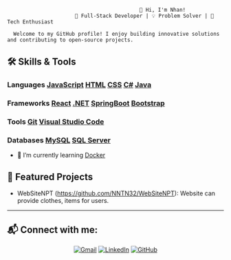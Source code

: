                                                👋 Hi, I'm Nhan!
                          🌟 Full-Stack Developer | 💡 Problem Solver | 🚀 Tech Enthusiast

      Welcome to my GitHub profile! I enjoy building innovative solutions and contributing to open-source projects.

## 🛠️ Skills & Tools

### **Languages**  [JavaScript](https://img.shields.io/badge/-JavaScript-F7DF1E?style=flat&logo=javascript&logoColor=black) [HTML](https://img.shields.io/badge/-HTML5-E34F26?style=flat&logo=html5&logoColor=white) [CSS](https://img.shields.io/badge/-CSS3-1572B6?style=flat&logo=css3&logoColor=white) [C#](https://img.shields.io/badge/-C%23-239120?style=flat&logo=c-sharp&logoColor=white) [Java](https://img.shields.io/badge/-Java-007396?style=flat&logo=java&logoColor=white)

### **Frameworks** [React](https://img.shields.io/badge/-React-61DAFB?style=flat&logo=react&logoColor=black) [.NET](https://img.shields.io/badge/-.NET-512BD4?style=flat&logo=dotnet&logoColor=white) [SpringBoot](https://img.shields.io/badge/-SpringBoot-6DB33F?style=flat&logo=spring&logoColor=white) [Bootstrap](https://img.shields.io/badge/-Bootstrap-7952B3?style=flat&logo=bootstrap&logoColor=white)

### **Tools** [Git](https://img.shields.io/badge/-Git-F05032?style=flat&logo=git&logoColor=white) [Visual Studio Code](https://img.shields.io/badge/-VS%20Code-007ACC?style=flat&logo=visual-studio-code&logoColor=white)

### **Databases** [MySQL](https://img.shields.io/badge/-MySQL-4479A1?style=flat&logo=mysql&logoColor=white) [SQL Server](https://img.shields.io/badge/-SQL%20Server-CC2927?style=flat&logo=microsoft-sql-server&logoColor=white)

- 🌱 I’m currently learning [Docker](https://img.shields.io/badge/-Docker-2496ED?style=flat&logo=docker&logoColor=white)

## 🌟 Featured Projects
- WebSiteNPT (https://github.com/NNTN32/WebSiteNPT): Website can provide clothes, items for users.

---

## 📬 Connect with me:
<p align="center">
  <a href="mailto:thanhnhanna102003@gmail.com"><img src="https://img.shields.io/badge/Gmail-D14836?style=for-the-badge&logo=gmail&logoColor=white" alt="Gmail"></a>
  <a href="https://www.linkedin.com/in/masonnn"><img src="https://img.shields.io/badge/LinkedIn-0077B5?style=for-the-badge&logo=linkedin&logoColor=white" alt="LinkedIn"></a>
  <a href="https://github.com/NNTN32"><img src="https://img.shields.io/badge/GitHub-181717?style=for-the-badge&logo=github&logoColor=white" alt="GitHub"></a>
</p>


